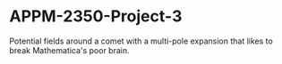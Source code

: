 # APPM-2350-Project-3
Potential fields around a comet with a multi-pole expansion that likes to break Mathematica's poor brain. 
